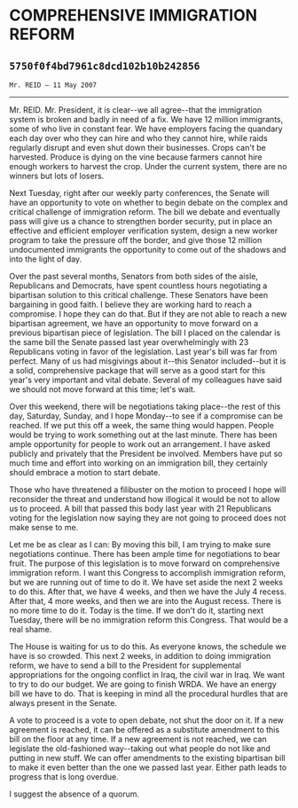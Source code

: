 # COMPREHENSIVE IMMIGRATION REFORM
## `5750f0f4bd7961c8dcd102b10b242856`
`Mr. REID — 11 May 2007`

---


Mr. REID. Mr. President, it is clear--we all agree--that the 
immigration system is broken and badly in need of a fix. We have 12 
million immigrants, some of who live in constant fear. We have 
employers facing the quandary each day over who they can hire and who 
they cannot hire, while raids regularly disrupt and even shut down 
their businesses. Crops can't be harvested. Produce is dying on the 
vine because farmers cannot hire enough workers to harvest the crop. 
Under the current system, there are no winners but lots of losers.

Next Tuesday, right after our weekly party conferences, the Senate 
will have an opportunity to vote on whether to begin debate on the 
complex and critical challenge of immigration reform. The bill we 
debate and eventually pass will give us a chance to strengthen border 
security, put in place an effective and efficient employer verification 
system, design a new worker program to take the pressure off the 
border, and give those 12 million undocumented immigrants the 
opportunity to come out of the shadows and into the light of day.



Over the past several months, Senators from both sides of the aisle, 
Republicans and Democrats, have spent countless hours negotiating a 
bipartisan solution to this critical challenge. These Senators have 
been bargaining in good faith. I believe they are working hard to reach 
a compromise. I hope they can do that. But if they are not able to 
reach a new bipartisan agreement, we have an opportunity to move 
forward on a previous bipartisan piece of legislation. The bill I 
placed on the calendar is the same bill the Senate passed last year 
overwhelmingly with 23 Republicans voting in favor of the legislation. 
Last year's bill was far from perfect. Many of us had misgivings about 
it--this Senator included--but it is a solid, comprehensive package 
that will serve as a good start for this year's very important and 
vital debate. Several of my colleagues have said we should not move 
forward at this time; let's wait.

Over this weekend, there will be negotiations taking place--the rest 
of this day, Saturday, Sunday, and I hope Monday--to see if a 
compromise can be reached. If we put this off a week, the same thing 
would happen. People would be trying to work something out at the last 
minute. There has been ample opportunity for people to work out an 
arrangement. I have asked publicly and privately that the President be 
involved. Members have put so much time and effort into working on an 
immigration bill, they certainly should embrace a motion to start 
debate.

Those who have threatened a filibuster on the motion to proceed I 
hope will reconsider the threat and understand how illogical it would 
be not to allow us to proceed. A bill that passed this body last year 
with 21 Republicans voting for the legislation now saying they are not 
going to proceed does not make sense to me.

Let me be as clear as I can: By moving this bill, I am trying to make 
sure negotiations continue. There has been ample time for negotiations 
to bear fruit. The purpose of this legislation is to move forward on 
comprehensive immigration reform. I want this Congress to accomplish 
immigration reform, but we are running out of time to do it. We have 
set aside the next 2 weeks to do this. After that, we have 4 weeks, and 
then we have the July 4 recess. After that, 4 more weeks, and then we 
are into the August recess. There is no more time to do it. Today is 
the time. If we don't do it, starting next Tuesday, there will be no 
immigration reform this Congress. That would be a real shame.

The House is waiting for us to do this. As everyone knows, the 
schedule we have is so crowded. This next 2 weeks, in addition to doing 
immigration reform, we have to send a bill to the President for 
supplemental appropriations for the ongoing conflict in Iraq, the civil 
war in Iraq. We want to try to do our budget. We are going to finish 
WRDA. We have an energy bill we have to do. That is keeping in mind all 
the procedural hurdles that are always present in the Senate.

A vote to proceed is a vote to open debate, not shut the door on it. 
If a new agreement is reached, it can be offered as a substitute 
amendment to this bill on the floor at any time. If a new agreement is 
not reached, we can legislate the old-fashioned way--taking out what 
people do not like and putting in new stuff. We can offer amendments to 
the existing bipartisan bill to make it even better than the one we 
passed last year. Either path leads to progress that is long overdue.

I suggest the absence of a quorum.